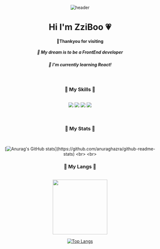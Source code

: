 <div align="center"> 


![header](https://capsule-render.vercel.app/api?type=wave&&color=BBD8F7&height=200&section=header&fontSize=80&&animation=fadeIn&fontColor=FDF7FF)



<h1>Hi I'm ZziBoo 💗</h1>
<h4>🌷Thankyou for visiting</h4>
<h5>🌵 My dream is to be a FrontEnd developer</h5>
<h5>🌱 I'm currently learning React!</h5>

<br>
<h3>🍍 My Skills 🍍 </h3> <br>
	
<img src="https://img.shields.io/badge/HTML5-FF7052?style=flat&logo=HTML5&logoColor=white"/>
	<img src="https://img.shields.io/badge/CSS3-52AAFF?style=flat&logo=CSS3&logoColor=white"/>
	<img src="https://img.shields.io/badge/JavaScript-FFAB00?style=flat&logo=JavaScript&logoColor=white"/>
	<img src="https://img.shields.io/badge/React-54C6FC?style=flat&logo=React&logoColor=white"/>

<br>
<br>
<br>

<h3>🍏 My Stats 🍏</h3> <br>	
	
[![Anurag's GitHub stats](https://github-readme-stats.vercel.app/api?username=ZziBooOooo&show_icons=true&include_all_commits=true&&title_color=A2C758&icon_color=FC8E56&count_private=true")](https://github.com/anuraghazra/github-readme-stats)
<br>
<br>

<h3>🍊 My Langs 🍊</h3> <br>
<img height="180em" src="https://zzi-boo-oooo-zziboooooo.vercel.app/api/top-langs/?username=ZziBooOooo&layout=compact&title_color=FC8E56&theme=vue">

[![Top Langs](https://github-readme-stats.vercel.app/api/top-langs/?username=ZziBooOooo)](https://github.com/anuraghazra/github-readme-stats)	

	
</div>
